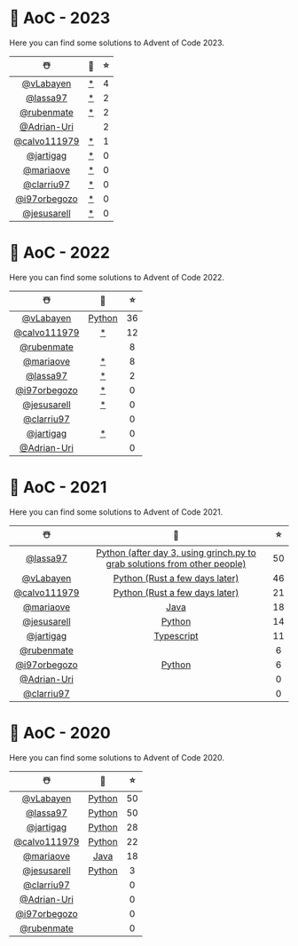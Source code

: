 # 🎄 AoC - 2023

Here you can find some solutions to Advent of Code 2023.

|                       ☃️                       |                                    🧰                                    | ⭐  |
| :--------------------------------------------: | :----------------------------------------------------------------------: | :-: |
|    [@vLabayen](https://github.com/vLabayen)    |  [\*](https://github.com/TLMn00bs/advent-of-code/tree/master/vLabayen)   |  4  |
|     [@lassa97](https://github.com/lassa97)     |   [\*](https://github.com/TLMn00bs/advent-of-code/tree/master/lassa97)   |  2  |
|   [@rubenmate](https://github.com/rubenmate)   |  [\*](https://github.com/TLMn00bs/advent-of-code/tree/master/rubenmate)  |  2  |
|  [@Adrian-Uri](https://github.com/Adrian-Uri)  |  [](https://github.com/TLMn00bs/advent-of-code/tree/master/Adrian-Uri)   |  2  |
|  [@calvo111979](https://github.com/anatxiki)   |  [\*](https://github.com/TLMn00bs/advent-of-code/tree/master/anatxiki)   |  1  |
|    [@jartigag](https://github.com/jartigag)    |  [\*](https://github.com/TLMn00bs/advent-of-code/tree/master/jartigag)   |  0  |
|    [@mariaove](https://github.com/mariaove)    |  [\*](https://github.com/TLMn00bs/advent-of-code/tree/master/mariaove)   |  0  |
|   [@clarriu97](https://github.com/clarriu97)   |  [\*](https://github.com/TLMn00bs/advent-of-code/tree/master/clarriu97)  |  0  |
| [@i97orbegozo](https://github.com/i97orbegozo) | [\*](https://github.com/TLMn00bs/advent-of-code/tree/master/i97orbegozo) |  0  |
|  [@jesusarell](https://github.com/jesusarell)  | [\*](https://github.com/TLMn00bs/advent-of-code/tree/master/jesusarell)  |  0  |

# 🎄 AoC - 2022

Here you can find some solutions to Advent of Code 2022.

|                       ☃️                       |                                    🧰                                     | ⭐  |
| :--------------------------------------------: | :-----------------------------------------------------------------------: | :-: |
|    [@vLabayen](https://github.com/vLabayen)    | [Python](https://github.com/TLMn00bs/advent-of-code/tree/master/vLabayen) | 36  |
| [@calvo111979](https://github.com/calvo111979) | [\*](https://github.com/TLMn00bs/advent-of-code/tree/master/calvo111979)  | 12  |
|   [@rubenmate](https://github.com/rubenmate)   |   [](https://github.com/TLMn00bs/advent-of-code/tree/master/rubenmate)    |  8  |
|    [@mariaove](https://github.com/mariaove)    |   [\*](https://github.com/TLMn00bs/advent-of-code/tree/master/mariaove)   |  8  |
|     [@lassa97](https://github.com/lassa97)     |   [\*](https://github.com/TLMn00bs/advent-of-code/tree/master/lassa97)    |  2  |
| [@i97orbegozo](https://github.com/i97orbegozo) | [\*](https://github.com/TLMn00bs/advent-of-code/tree/master/i97orbegozo)  |  0  |
|  [@jesusarell](https://github.com/jesusarell)  |  [\*](https://github.com/TLMn00bs/advent-of-code/tree/master/jesusarell)  |  0  |
|   [@clarriu97](https://github.com/clarriu97)   |   [](https://github.com/TLMn00bs/advent-of-code/tree/master/clarriu97)    |  0  |
|    [@jartigag](https://github.com/jartigag)    |   [\*](https://github.com/TLMn00bs/advent-of-code/tree/master/jartigag)   |  0  |
|  [@Adrian-Uri](https://github.com/Adrian-Uri)  |   [](https://github.com/TLMn00bs/advent-of-code/tree/master/Adrian-Uri)   |  0  |

# 🎄 AoC - 2021

Here you can find some solutions to Advent of Code 2021.

|                       ☃️                       |                                                                     🧰                                                                      | ⭐  |
| :--------------------------------------------: | :-----------------------------------------------------------------------------------------------------------------------------------------: | :-: |
|     [@lassa97](https://github.com/lassa97)     | [Python (after day 3, using grinch.py to grab solutions from other people)](https://github.com/TLMn00bs/advent-of-code/tree/master/lassa97) | 50  |
|    [@vLabayen](https://github.com/vLabayen)    |                      [Python (Rust a few days later)](https://github.com/TLMn00bs/advent-of-code/tree/master/vLabayen)                      | 46  |
| [@calvo111979](https://github.com/calvo111979) |                    [Python (Rust a few days later)](https://github.com/TLMn00bs/advent-of-code/tree/master/calvo111979)                     | 21  |
|    [@mariaove](https://github.com/mariaove)    |                                   [Java](https://github.com/TLMn00bs/advent-of-code/tree/master/mariaove)                                   | 18  |
|  [@jesusarell](https://github.com/jesusarell)  |                                 [Python](https://github.com/TLMn00bs/advent-of-code/tree/master/jesusarell)                                 | 14  |
|    [@jartigag](https://github.com/jartigag)    |                                [Typescript](https://github.com/TLMn00bs/advent-of-code/tree/master/jartigag)                                | 11  |
|   [@rubenmate](https://github.com/rubenmate)   |                                    [](https://github.com/TLMn00bs/advent-of-code/tree/master/rubenmate)                                     |  6  |
| [@i97orbegozo](https://github.com/i97orbegozo) |                                [Python](https://github.com/TLMn00bs/advent-of-code/tree/master/i97orbegozo)                                 |  6  |
|  [@Adrian-Uri](https://github.com/Adrian-Uri)  |                                    [](https://github.com/TLMn00bs/advent-of-code/tree/master/Adrian-Uri)                                    |  0  |
|   [@clarriu97](https://github.com/clarriu97)   |                                    [](https://github.com/TLMn00bs/advent-of-code/tree/master/clarriu97)                                     |  0  |

# 🎄 AoC - 2020

Here you can find some solutions to Advent of Code 2020.

|                       ☃️                       |                                      🧰                                      | ⭐  |
| :--------------------------------------------: | :--------------------------------------------------------------------------: | :-: |
|    [@vLabayen](https://github.com/vLabayen)    |  [Python](https://github.com/TLMn00bs/advent-of-code/tree/master/vLabayen)   | 50  |
|     [@lassa97](https://github.com/lassa97)     |   [Python](https://github.com/TLMn00bs/advent-of-code/tree/master/lassa97)   | 50  |
|    [@jartigag](https://github.com/jartigag)    |  [Python](https://github.com/TLMn00bs/advent-of-code/tree/master/jartigag)   | 28  |
| [@calvo111979](https://github.com/calvo111979) | [Python](https://github.com/TLMn00bs/advent-of-code/tree/master/calvo111979) | 22  |
|    [@mariaove](https://github.com/mariaove)    |   [Java](https://github.com/TLMn00bs/advent-of-code/tree/master/mariaove)    | 18  |
|  [@jesusarell](https://github.com/jesusarell)  | [Python](https://github.com/TLMn00bs/advent-of-code/tree/master/jesusarell)  |  3  |
|   [@clarriu97](https://github.com/clarriu97)   |     [](https://github.com/TLMn00bs/advent-of-code/tree/master/clarriu97)     |  0  |
|  [@Adrian-Uri](https://github.com/Adrian-Uri)  |    [](https://github.com/TLMn00bs/advent-of-code/tree/master/Adrian-Uri)     |  0  |
| [@i97orbegozo](https://github.com/i97orbegozo) |    [](https://github.com/TLMn00bs/advent-of-code/tree/master/i97orbegozo)    |  0  |
|   [@rubenmate](https://github.com/rubenmate)   |     [](https://github.com/TLMn00bs/advent-of-code/tree/master/rubenmate)     |  0  |
